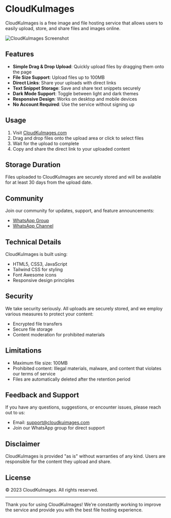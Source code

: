 # CloudKuImages

CloudKuImages is a free image and file hosting service that allows users to easily upload, store, and share files and images online.

![CloudKuImages Screenshot](screenshots/cloudkuimages-screenshot.png)

## Features

- **Simple Drag & Drop Upload**: Quickly upload files by dragging them onto the page
- **File Size Support**: Upload files up to 100MB
- **Direct Links**: Share your uploads with direct links
- **Text Snippet Storage**: Save and share text snippets securely
- **Dark Mode Support**: Toggle between light and dark themes
- **Responsive Design**: Works on desktop and mobile devices
- **No Account Required**: Use the service without signing up

## Usage

1. Visit [CloudKuImages.com](https://cloudkuimages.com)
2. Drag and drop files onto the upload area or click to select files
3. Wait for the upload to complete
4. Copy and share the direct link to your uploaded content

## Storage Duration

Files uploaded to CloudKuImages are securely stored and will be available for at least 30 days from the upload date.

## Community

Join our community for updates, support, and feature announcements:

- [WhatsApp Group](https://chat.whatsapp.com/HlK7qcBWVYqAyMuA6pFp9o)
- [WhatsApp Channel](https://whatsapp.com/channel/0029VaCujsqGZNCy4ZlDiS0N)

## Technical Details

CloudKuImages is built using:
- HTML5, CSS3, JavaScript
- Tailwind CSS for styling
- Font Awesome icons
- Responsive design principles

## Security

We take security seriously. All uploads are securely stored, and we employ various measures to protect your content:

- Encrypted file transfers
- Secure file storage
- Content moderation for prohibited materials

## Limitations

- Maximum file size: 100MB
- Prohibited content: Illegal materials, malware, and content that violates our terms of service
- Files are automatically deleted after the retention period

## Feedback and Support

If you have any questions, suggestions, or encounter issues, please reach out to us:

- Email: support@cloudkuimages.com
- Join our WhatsApp group for direct support

## Disclaimer

CloudKuImages is provided "as is" without warranties of any kind. Users are responsible for the content they upload and share.

## License

© 2023 CloudKuImages. All rights reserved.

---

Thank you for using CloudKuImages! We're constantly working to improve the service and provide you with the best file hosting experience.
